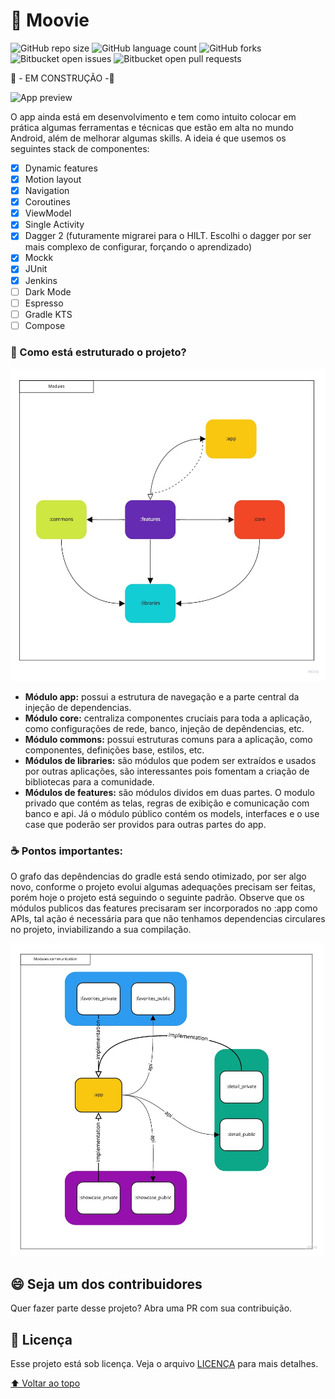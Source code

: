 # 🎥 Moovie

![GitHub repo size](https://img.shields.io/github/repo-size/gustavobarbosab/movies?style=for-the-badgee)
![GitHub language count](https://img.shields.io/github/languages/count/gustavobarbosab/movies?style=for-the-badgee)
![GitHub forks](https://img.shields.io/github/forks/gustavobarbosab/movies?style=for-the-badgee)
![Bitbucket open issues](https://img.shields.io/bitbucket/issues/gustavobarbosab/movies?style=for-the-badgee)
![Bitbucket open pull requests](https://img.shields.io/bitbucket/pr-raw/gustavobarbosab/movies?style=for-the-badgee)

🚧 - EM CONSTRUÇÃO -🚧

<img src="preview.gif" alt="App preview" height="600">

O app ainda está em desenvolvimento e tem como intuito colocar em prática algumas ferramentas e
técnicas que estão em alta no mundo Android, além de melhorar algumas skills. A ideia é que usemos
os seguintes stack de componentes:

- [X] Dynamic features
- [X] Motion layout
- [X] Navigation
- [X] Coroutines
- [X] ViewModel
- [X] Single Activity
- [X] Dagger 2 (futuramente migrarei para o HILT. Escolhi o dagger por ser mais complexo de
  configurar, forçando o aprendizado)
- [X] Mockk
- [X] JUnit
- [X] Jenkins
- [ ] Dark Mode
- [ ] Espresso
- [ ] Gradle KTS
- [ ] Compose

### 🚀 Como está estruturado o projeto?

<img src="modules.jpg" alt="Modules organization" height="500">

- **Módulo app:** possui a estrutura de navegação e a parte central da injeção de dependencias.
- **Módulo core:** centraliza componentes cruciais para toda a aplicação, como configurações de rede,
  banco, injeção de depêndencias, etc.
- **Módulo commons:** possui estruturas comuns para a aplicação, como componentes, definições base,
  estilos, etc.
- **Módulos de libraries:** são módulos que podem ser extraídos e usados por outras aplicações, são
  interessantes pois fomentam a criação de bibliotecas para a comunidade.
- **Módulos de features:** são módulos dividos em duas partes. O modulo privado que contém as telas,
  regras de exibição e comunicação com banco e api. Já o módulo público contém os models, interfaces
  e o use case que poderão ser providos para outras partes do app.

### ☕ Pontos importantes:

O grafo das depêndencias do gradle está sendo otimizado, por ser algo novo, conforme o projeto
evolui algumas adequações precisam ser feitas, porém hoje o projeto está seguindo o seguinte padrão.
Observe que os módulos publicos das features precisaram ser incorporados no :app como APIs, tal ação
é necessária para que não tenhamos dependencias circulares no projeto, inviabilizando a sua
compilação.

<img src="communication.jpg" alt="Modules connection"  height="500">

## 😄 Seja um dos contribuidores<br>

Quer fazer parte desse projeto? Abra uma PR com sua contribuição.

## 📝 Licença

Esse projeto está sob licença. Veja o arquivo [LICENÇA](LICENSE.md) para mais detalhes.

[⬆ Voltar ao topo](#-moovie)<br>

